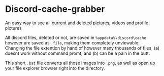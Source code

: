 # Discord-cache-grabber
An easy way to see all current and deleted pictures, videos and profile pictures

All discord files, deleted or not, are saved in `%appdata%\discord\cache` however are saved as `.file`, making them completely unviewable.
Changing the file extention by hand of however many thousands of files, (a) doesnt work without command promt, and (b) can be a pain in the butt.

This short `.bat` file converts all those images into `.png`, as well as open up your file explorer browser right into the directory.
